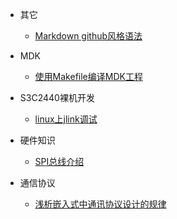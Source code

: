 
* 其它
	* [Markdown github风格语法](https://github.com/tanghammer/note/blob/master/Markdown%20github%E9%A3%8E%E6%A0%BC%E8%AF%AD%E6%B3%95.md "Markdown Github风格语法")

* MDK
	* [使用Makefile编译MDK工程](https://github.com/tanghammer/note/blob/master/%E4%BD%BF%E7%94%A8Makefile%E7%BC%96%E8%AF%91MDK%E5%B7%A5%E7%A8%8B.md "使用Makefile编译MDK工程")

* S3C2440裸机开发
	* [linux上jlink调试](https://github.com/tanghammer/mini2440_peripherals/blob/master/sdram/doc.md "linux上jlink调试")

* 硬件知识
	* [SPI总线介绍](https://github.com/tanghammer/note/blob/master/SPI%E4%BB%8B%E7%BB%8D.md)

* 通信协议
	* [浅析嵌入式中通讯协议设计的规律](https://github.com/tanghammer/note/blob/master/%E6%B5%85%E6%9E%90%E5%B5%8C%E5%85%A5%E5%BC%8F%E4%B8%AD%E9%80%9A%E4%BF%A1%E5%8D%8F%E8%AE%AE%E6%B6%89%E5%8F%8A%E7%9A%84%E8%A7%84%E5%BE%8B.md)